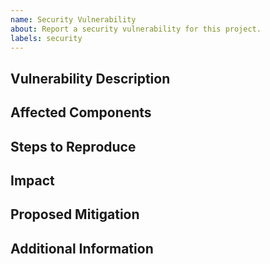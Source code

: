 ```yaml
---
name: Security Vulnerability
about: Report a security vulnerability for this project.
labels: security
---
```


## Vulnerability Description

<!-- Provide a general summary of the vulnerability in the Title above -->

## Affected Components

<!-- Describe which parts of the codebase are affected (front-end, back-end, etc.). Be as specific as possible. -->

## Steps to Reproduce

<!-- If applicable, provide steps to reproduce this vulnerability. How is it triggered? -->

## Impact

<!-- Describe the impact of this vulnerability. Is data exposed? Is functionality compromised? -->

## Proposed Mitigation

<!-- If you have suggestions on how to mitigate this vulnerability, please list them here. -->

## Additional Information

<!-- Add any other context about the problem here. -->
